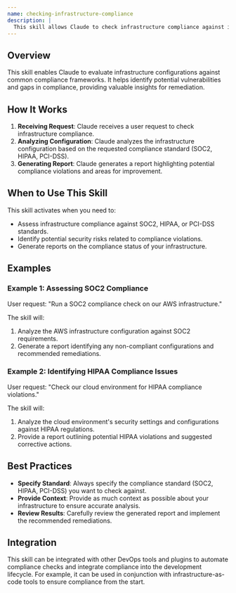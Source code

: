 ```yaml
---
name: checking-infrastructure-compliance
description: |
  This skill allows Claude to check infrastructure compliance against industry standards such as SOC2, HIPAA, and PCI-DSS. It analyzes existing infrastructure configurations and reports on potential compliance violations. Use this skill when the user asks to assess compliance, identify security risks related to compliance, or generate reports on compliance status for SOC2, HIPAA, or PCI-DSS. Trigger terms include: "compliance check", "SOC2 compliance", "HIPAA compliance", "PCI-DSS compliance", "compliance report", "infrastructure compliance", "security audit", "assess compliance".
---
```


## Overview

This skill enables Claude to evaluate infrastructure configurations against common compliance frameworks. It helps identify potential vulnerabilities and gaps in compliance, providing valuable insights for remediation.

## How It Works

1. **Receiving Request**: Claude receives a user request to check infrastructure compliance.
2. **Analyzing Configuration**: Claude analyzes the infrastructure configuration based on the requested compliance standard (SOC2, HIPAA, PCI-DSS).
3. **Generating Report**: Claude generates a report highlighting potential compliance violations and areas for improvement.

## When to Use This Skill

This skill activates when you need to:
- Assess infrastructure compliance against SOC2, HIPAA, or PCI-DSS standards.
- Identify potential security risks related to compliance violations.
- Generate reports on the compliance status of your infrastructure.

## Examples

### Example 1: Assessing SOC2 Compliance

User request: "Run a SOC2 compliance check on our AWS infrastructure."

The skill will:
1. Analyze the AWS infrastructure configuration against SOC2 requirements.
2. Generate a report identifying any non-compliant configurations and recommended remediations.

### Example 2: Identifying HIPAA Compliance Issues

User request: "Check our cloud environment for HIPAA compliance violations."

The skill will:
1. Analyze the cloud environment's security settings and configurations against HIPAA regulations.
2. Provide a report outlining potential HIPAA violations and suggested corrective actions.

## Best Practices

- **Specify Standard**: Always specify the compliance standard (SOC2, HIPAA, PCI-DSS) you want to check against.
- **Provide Context**: Provide as much context as possible about your infrastructure to ensure accurate analysis.
- **Review Results**: Carefully review the generated report and implement the recommended remediations.

## Integration

This skill can be integrated with other DevOps tools and plugins to automate compliance checks and integrate compliance into the development lifecycle. For example, it can be used in conjunction with infrastructure-as-code tools to ensure compliance from the start.